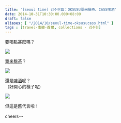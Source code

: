 ```yaml
---
title: '[seoul time] 김수현篇：OKSUSU粟米鬚茶、CASS啤酒'
date: 2014-10-31T10:30:00.000+08:00
draft: false
aliases: [ "/2014/10/seoul-time-oksusucass.html" ]
tags : [travel-南韓-首爾, collections - 김수현]
---
```


要喝點甚麼嗎？  

[![](https://1.bp.blogspot.com/-Eb6WJEykesw/XE2TPg1ziVI/AAAAAAAAHfI/eVqg7zS4BNwePBnqY-yKCQj-CI_e3lxmQCLcBGAs/s640/15632419865_4bdceef8dd_z.jpg)](https://1.bp.blogspot.com/-Eb6WJEykesw/XE2TPg1ziVI/AAAAAAAAHfI/eVqg7zS4BNwePBnqY-yKCQj-CI_e3lxmQCLcBGAs/s1600/15632419865_4bdceef8dd_z.jpg)

[粟米鬚茶](http://www.hidie.net/2014/08/tea-oksusu-v-line-v.html)？  

[![](https://3.bp.blogspot.com/-96u9LcQNRDo/XE2TWsPQu0I/AAAAAAAAHfM/yG8N0TEdOMsLcBdYpKFCjFUsMK3KD8JoACLcBGAs/s640/15445770209_54efb3c389_z.jpg)](https://3.bp.blogspot.com/-96u9LcQNRDo/XE2TWsPQu0I/AAAAAAAAHfM/yG8N0TEdOMsLcBdYpKFCjFUsMK3KD8JoACLcBGAs/s1600/15445770209_54efb3c389_z.jpg)

還是[啤酒](http://www.hidie.net/2014/01/day7cass-draft-beer.html)呢？  
（好開心的樣子呢）  

[![](https://3.bp.blogspot.com/-C3zt8i0Og3Y/XE2TcsbTOkI/AAAAAAAAHfQ/BDnyOcWkYhE5KI2NUmZRx7iYT9zftUoJQCLcBGAs/s640/15446827850_d674ed738b_z.jpg)](https://3.bp.blogspot.com/-C3zt8i0Og3Y/XE2TcsbTOkI/AAAAAAAAHfQ/BDnyOcWkYhE5KI2NUmZRx7iYT9zftUoJQCLcBGAs/s1600/15446827850_d674ed738b_z.jpg)

但這是舊代言啦！  
  
cheers～
